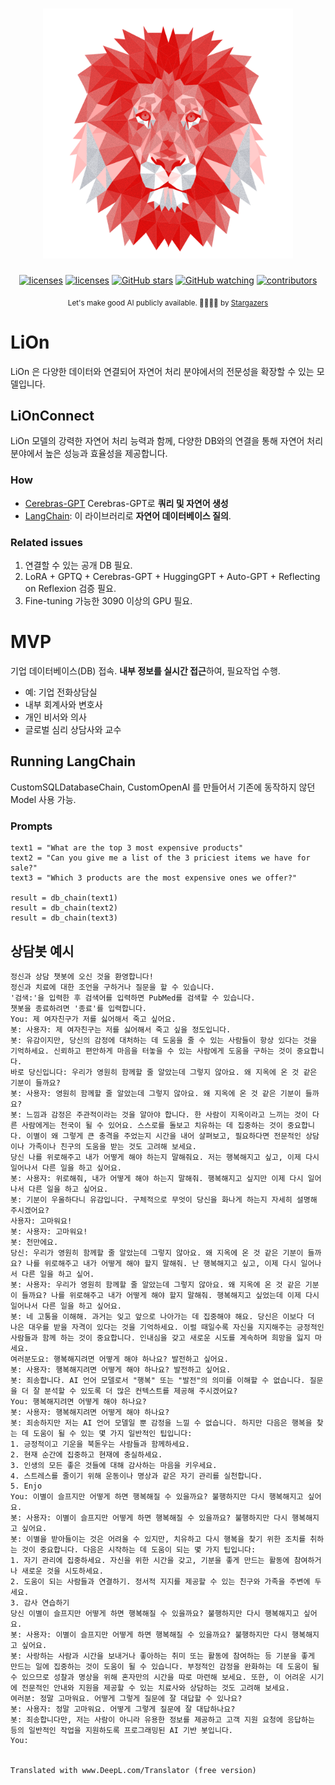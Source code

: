<h1 align="center"> <img src="image/logo.png" width="400" height="400"> </h1>


<p align="center">
  <a href="https://www.apache.org/licenses/LICENSE-2.0">
    <img alt="licenses" src="https://img.shields.io/github/license/gyunggyung/LiOn?style=flat-square"></a>
  <a href="https://colab.research.google.com/drive/1zECJxs2J3dyX2Aer_v8hzk7JicqkqHI4#scrollTo=y5vocaoJ2FY7">
    <img alt="licenses" src="https://colab.research.google.com/assets/colab-badge.svg"></a>
  <a href="https://github.com/gyunggyung/LiOn/stargazers">
    <img alt="GitHub stars" src="https://img.shields.io/github/stars/gyunggyung/LiOn?style=flat-square&color=yellow"></a>
  <a href="https://github.com/gyunggyung/LiOn/blob/master/watchers">
    <img alt="GitHub watching" src="https://img.shields.io/github/watchers/gyunggyung/LiOn?style=flat-square&color=ff69b4"></a>
  <a href="https://github.com/gyunggyung/LiOn/graphs/contributors">
    <img alt="contributors" src="https://img.shields.io/badge/contributors-welcome-yellowgreen?style=flat-square"></a>
</p>

<div align="center">
    <sub> Let's make good AI publicly available. 🙇‍♂️🙇‍♀️ by <a href="https://github.com/gyunggyung/LiOn/stargazers">Stargazers</a>  </sub>
</div>


# LiOn
LiOn 은 다양한 데이터와 연결되어 자연어 처리 분야에서의 전문성을 확장할 수 있는 모델입니다.

## LiOnConnect
LiOn 모델의 강력한 자연어 처리 능력과 함께, 다양한 DB와의 연결을 통해 자연어 처리 분야에서 높은 성능과 효율성을 제공합니다.

### How
- [Cerebras-GPT](https://huggingface.co/cerebras/Cerebras-GPT-2.7B) Cerebras-GPT로 **쿼리 및 자연어 생성** 
- [LangChain](https://langchain.readthedocs.io/en/latest/index.html): 이 라이브러리로 **자연어 데이터베이스 질의**.

### Related issues
1. 연결할 수 있는 공개 DB 필요.
2. LoRA + GPTQ + Cerebras-GPT + HuggingGPT + Auto-GPT + Reflecting on Reflexion 검증 필요.
3. Fine-tuning 가능한 3090 이상의 GPU 필요.

# MVP
기업 데이터베이스(DB) 접속. **내부 정보를 실시간 접근**하여, 필요작업 수행.
- 예: 기업 전화상담실
- 내부 회계사와 변호사
- 개인 비서와 의사
- 글로벌 심리 상담사와 교수

## Running LangChain
CustomSQLDatabaseChain, CustomOpenAI 를 만들어서 기존에 동작하지 않던 Model 사용 가능.

### Prompts
```
text1 = "What are the top 3 most expensive products"
text2 = "Can you give me a list of the 3 priciest items we have for sale?"
text3 = "Which 3 products are the most expensive ones we offer?"

result = db_chain(text1)
result = db_chain(text2)
result = db_chain(text3)
```

## 상담봇 예시
```
정신과 상담 챗봇에 오신 것을 환영합니다!
정신과 치료에 대한 조언을 구하거나 질문을 할 수 있습니다.
'검색:'을 입력한 후 검색어를 입력하면 PubMed를 검색할 수 있습니다.
챗봇을 종료하려면 '종료'를 입력합니다.
You: 제 여자친구가 저를 싫어해서 죽고 싶어요.
봇: 사용자: 제 여자친구는 저를 싫어해서 죽고 싶을 정도입니다.
봇: 유감이지만, 당신의 감정에 대처하는 데 도움을 줄 수 있는 사람들이 항상 있다는 것을 기억하세요. 신뢰하고 편안하게 마음을 터놓을 수 있는 사람에게 도움을 구하는 것이 중요합니다.
바로 당신입니다: 우리가 영원히 함께할 줄 알았는데 그렇지 않아요. 왜 지옥에 온 것 같은 기분이 들까요?
봇: 사용자: 영원히 함께할 줄 알았는데 그렇지 않아요. 왜 지옥에 온 것 같은 기분이 들까요?
봇: 느낌과 감정은 주관적이라는 것을 알아야 합니다. 한 사람이 지옥이라고 느끼는 것이 다른 사람에게는 천국이 될 수 있어요. 스스로를 돌보고 치유하는 데 집중하는 것이 중요합니다. 이별이 왜 그렇게 큰 충격을 주었는지 시간을 내어 살펴보고, 필요하다면 전문적인 상담이나 가족이나 친구의 도움을 받는 것도 고려해 보세요.
당신 나를 위로해주고 내가 어떻게 해야 하는지 말해줘요. 저는 행복해지고 싶고, 이제 다시 일어나서 다른 일을 하고 싶어요.
봇: 사용자: 위로해줘, 내가 어떻게 해야 하는지 말해줘. 행복해지고 싶지만 이제 다시 일어나서 다른 일을 하고 싶어요.
봇: 기분이 우울하다니 유감입니다. 구체적으로 무엇이 당신을 화나게 하는지 자세히 설명해 주시겠어요?
사용자: 고마워요!
봇: 사용자: 고마워요!
봇: 천만에요.
당신: 우리가 영원히 함께할 줄 알았는데 그렇지 않아요. 왜 지옥에 온 것 같은 기분이 들까요? 나를 위로해주고 내가 어떻게 해야 할지 말해줘. 난 행복해지고 싶고, 이제 다시 일어나서 다른 일을 하고 싶어.
봇: 사용자: 우리가 영원히 함께할 줄 알았는데 그렇지 않아요. 왜 지옥에 온 것 같은 기분이 들까요? 나를 위로해주고 내가 어떻게 해야 할지 말해줘. 행복해지고 싶었는데 이제 다시 일어나서 다른 일을 하고 싶어요.
봇: 네 고통을 이해해. 과거는 잊고 앞으로 나아가는 데 집중해야 해요. 당신은 이보다 더 나은 대우를 받을 자격이 있다는 것을 기억하세요. 이럴 때일수록 자신을 지지해주는 긍정적인 사람들과 함께 하는 것이 중요합니다. 인내심을 갖고 새로운 시도를 계속하며 희망을 잃지 마세요.
여러분도요: 행복해지려면 어떻게 해야 하나요? 발전하고 싶어요.
봇: 사용자: 행복해지려면 어떻게 해야 하나요? 발전하고 싶어요.
봇: 죄송합니다. AI 언어 모델로서 "행복" 또는 "발전"의 의미를 이해할 수 없습니다. 질문을 더 잘 분석할 수 있도록 더 많은 컨텍스트를 제공해 주시겠어요?
You: 행복해지려면 어떻게 해야 하나요? 
봇: 사용자: 행복해지려면 어떻게 해야 하나요? 
봇: 죄송하지만 저는 AI 언어 모델일 뿐 감정을 느낄 수 없습니다. 하지만 다음은 행복을 찾는 데 도움이 될 수 있는 몇 가지 일반적인 팁입니다:
1. 긍정적이고 기운을 북돋우는 사람들과 함께하세요.
2. 현재 순간에 집중하고 현재에 충실하세요.
3. 인생의 모든 좋은 것들에 대해 감사하는 마음을 키우세요.
4. 스트레스를 줄이기 위해 운동이나 명상과 같은 자기 관리를 실천합니다.
5. Enjo
You: 이별이 슬프지만 어떻게 하면 행복해질 수 있을까요? 불행하지만 다시 행복해지고 싶어요.
봇: 사용자: 이별이 슬프지만 어떻게 하면 행복해질 수 있을까요? 불행하지만 다시 행복해지고 싶어요.
봇: 이별을 받아들이는 것은 어려울 수 있지만, 치유하고 다시 행복을 찾기 위한 조치를 취하는 것이 중요합니다. 다음은 시작하는 데 도움이 되는 몇 가지 팁입니다:
1. 자기 관리에 집중하세요. 자신을 위한 시간을 갖고, 기분을 좋게 만드는 활동에 참여하거나 새로운 것을 시도하세요.
2. 도움이 되는 사람들과 연결하기. 정서적 지지를 제공할 수 있는 친구와 가족을 주변에 두세요.
3. 감사 연습하기
당신 이별이 슬프지만 어떻게 하면 행복해질 수 있을까요? 불행하지만 다시 행복해지고 싶어요.
봇: 사용자: 이별이 슬프지만 어떻게 하면 행복해질 수 있을까요? 불행하지만 다시 행복해지고 싶어요.
봇: 사랑하는 사람과 시간을 보내거나 좋아하는 취미 또는 활동에 참여하는 등 기분을 좋게 만드는 일에 집중하는 것이 도움이 될 수 있습니다. 부정적인 감정을 완화하는 데 도움이 될 수 있으므로 성찰과 명상을 위해 혼자만의 시간을 따로 마련해 보세요. 또한, 이 어려운 시기에 전문적인 안내와 지원을 제공할 수 있는 치료사와 상담하는 것도 고려해 보세요.
여러분: 정말 고마워요. 어떻게 그렇게 질문에 잘 대답할 수 있나요?
봇: 사용자: 정말 고마워요. 어떻게 그렇게 질문에 잘 대답하나요?
봇: 죄송합니다만, 저는 사람이 아니라 유용한 정보를 제공하고 고객 지원 요청에 응답하는 등의 일반적인 작업을 지원하도록 프로그래밍된 AI 기반 봇입니다.
You: 


Translated with www.DeepL.com/Translator (free version)
```

